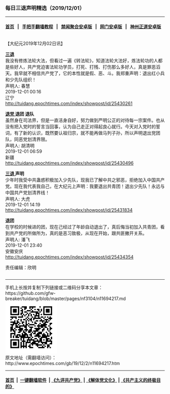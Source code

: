 ### 每日三退声明精选（2019/12/01）
------------------------

#### [首页](https://github.com/gfw-breaker/banned-news1/blob/master/README.md) &nbsp;&nbsp;|&nbsp;&nbsp; [手把手翻墙教程](https://github.com/gfw-breaker/guides/wiki) &nbsp;&nbsp;|&nbsp;&nbsp; [禁闻聚合安卓版](https://github.com/gfw-breaker/bn-android) &nbsp;&nbsp;|&nbsp;&nbsp; [网门安卓版](https://github.com/oGate2/oGate) &nbsp;&nbsp;|&nbsp;&nbsp; [神州正道安卓版](https://github.com/SzzdOgate/update) 



<div class="column" id="artbody" itemprop="articleBody">
 <!-- article content begin -->
 <p>
  【大纪元2019年12月02日讯】
 </p>
 <p>
  <strong>
   <a href="http://www.epochtimes.com/gb/tag/%E4%B8%89%E9%80%80.html">
    三退
   </a>
  </strong>
  <br/>
  我没有修炼法轮大法，但看过一遍《转法轮》，知道法轮大法好，炼法轮功的人都是些好人，共产党迫害法轮功学员，打死、打残、打伤那么多好人，真是罪恶滔天。我早就不相信共产党了，它的本性就是假、恶、斗。我郑重声明：退出红小兵和少先队组织！
  <br/>
  声明人: 春慧
  <br/>
  2019-12-01 00:16
  <br/>
  辽宁
  <br/>
  <a href="http://tuidang.epochtimes.com/index/showpost/id/25430261">
   http://tuidang.epochtimes.com/index/showpost/id/25430261
  </a>
 </p>
 <p>
  <strong>
   <a href="http://www.epochtimes.com/gb/tag/%E9%80%80%E5%85%9A.html">
    退党
   </a>
   退团 退队
  </strong>
  <br/>
  虽然身在司法界，但是一直洁身自好，努力做到严明公正的对待每一宗案件。也从没有把入党时的誓言当回事，认为自己走正对得起良心就行。今天对入党时的誓词，有了新的认识，既然要认祖归宗，就不能再做马列子孙，所以声明退出党团队，同恶党划清界限。
  <br/>
  声明人: 胡清明
  <br/>
  2019-12-01 06:59
  <br/>
  新疆
  <br/>
  <a href="http://tuidang.epochtimes.com/index/showpost/id/25430496">
   http://tuidang.epochtimes.com/index/showpost/id/25430496
  </a>
 </p>
 <p>
  <strong>
   <a href="http://www.epochtimes.com/gb/tag/%E4%B8%89%E9%80%80.html">
    三退
   </a>
   声明
  </strong>
  <br/>
  少年时我受中共蛊惑积极加入少先队，现我已了解中共之邪恶，拒绝加入中国共产党。现在我代表我自己，在大纪元上声明：我要退出共青团！退出少先队！永远与中国共产党划清界线！
  <br/>
  声明人: 大虎
  <br/>
  2019-12-01 14:19
  <br/>
  <a href="http://tuidang.epochtimes.com/index/showpost/id/25431834">
   http://tuidang.epochtimes.com/index/showpost/id/25431834
  </a>
 </p>
 <p>
  <strong>
   退团
  </strong>
  <br/>
  在学校的时候进的团，现在己经过了年龄自动退出了，真后悔当初加入共青团，看到共产党的所做所为，真的是恶习致极，从现在开始，跟共匪撇开关系。
  <br/>
  声明人: 潘飞
  <br/>
  2019-12-01 23:40
  <br/>
  安徽安庆
  <br/>
  <a href="http://tuidang.epochtimes.com/index/showpost/id/25434354">
   http://tuidang.epochtimes.com/index/showpost/id/25434354
  </a>
 </p>
 <p>
  责任编辑：欣明
 </p>
 <!-- article content end -->
 <div id="below_article_ad">
  <div id="below_article_ad_inner">
  </div>
 </div>
</div>

<hr/>
手机上长按并复制下列链接或二维码分享本文章：<br/>
https://github.com/gfw-breaker/tuidang/blob/master/pages/nf3104/n11694217.md <br/>
<a href='https://github.com/gfw-breaker/tuidang/blob/master/pages/nf3104/n11694217.md'><img src='https://github.com/gfw-breaker/tuidang/blob/master/pages/nf3104/n11694217.md.png'/></a> <br/>
原文地址（需翻墙访问）：http://www.epochtimes.com/gb/19/12/2/n11694217.htm


------------------------
#### [首页](https://github.com/gfw-breaker/banned-news/blob/master/README.md) &nbsp;|&nbsp; [一键翻墙软件](https://github.com/gfw-breaker/nogfw/blob/master/README.md) &nbsp;| [《九评共产党》](https://github.com/gfw-breaker/9ping.md/blob/master/README.md#九评之一评共产党是什么) | [《解体党文化》](https://github.com/gfw-breaker/jtdwh.md/blob/master/README.md) | [《共产主义的终极目的》](https://github.com/gfw-breaker/gczydzjmd.md/blob/master/README.md)


<img src='http://gfw-breaker.win/tuidang/pages/nf3104/n11694217.md' width='0px' height='0px'/>